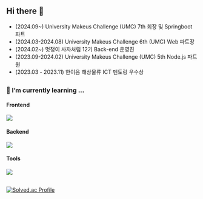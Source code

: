 <div align="left">

## Hi there 👋

* (2024.09~) University Makeus Challenge (UMC) 7th 회장 및 Springboot 파트
* (2024.03-2024.08) University Makeus Challenge 6th (UMC) Web 파트장
* (2024.02~) 멋쟁이 사자처럼 12기 Back-end 운영진
* (2023.09-2024.02) University Makeus Challenge (UMC) 5th Node.js 파트원
* (2023.03 - 2023.11) 한이음 해상물류 ICT 멘토링 우수상 <br/>

## 

 
<h3>🌱 I’m currently learning ...</h3>

<div>
  <h4>Frontend</h4>
  <img src="https://skillicons.dev/icons?i=html,css,js,react,redux" />
</div>

<div>
  <h4>Backend</h4>
<img src="https://skillicons.dev/icons?i=java,py,nodejs,spring,aws,docker" />
</div>

<div>
  <h4>Tools</h4>
  <img src="https://skillicons.dev/icons?i=git,github,notion,figma" />
</div>

<br/>


[![Solved.ac Profile](http://mazassumnida.wtf/api/v2/generate_badge?boj=qws1566)](https://solved.ac/qws1566/)
